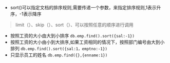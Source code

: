* sort()可以指定文档的排序规则,需要传递一个参数，来指定排序规则,1表示升序，-1表示降序
> limit（）、skip（）、sort（）、可以按照任意的顺序进行调用

* 按照工资的大小由大到小排序 `db.emp.find().sort({sal:-1})`
* 按照工资的大小由小到大排序,如果工资相同的情况下，按照部门编号由大到小排列 `db.emp.find().sort({sal:1，emptno:-1})`
* 只显示员工的姓名 `db.emp.find({},{enname:1})`